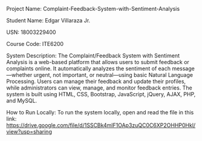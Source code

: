 Project Name: Complaint-Feedback-System-with-Sentiment-Analysis

Student Name: Edgar Villaraza Jr.

USN: 18003229400

Course Code: ITE6200

System Description: The Complaint/Feedback System with Sentiment Analysis is a web-based platform that allows users to submit feedback or complaints online. It automatically analyzes the sentiment of each message—whether urgent, not important, or neutral—using basic Natural Language Processing. Users can manage their feedback and update their profiles, while administrators can view, manage, and monitor feedback entries. The system is built using HTML, CSS, Bootstrap, JavaScript, jQuery, AJAX, PHP, and MySQL.

How to Run Locally:
To run the system locally, open and read the file in this link: https://drive.google.com/file/d/1SSCBk4mlF1OAp3zuQC0C6XP2OHHP0Hkl/view?usp=sharing
